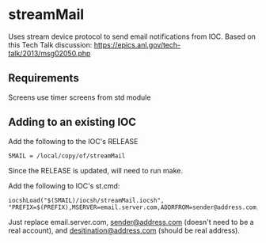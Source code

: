 # streamMail

Uses stream device protocol to send email notifications from IOC. Based on this Tech Talk discussion: https://epics.anl.gov/tech-talk/2013/msg02050.php

## Requirements

Screens use timer screens from std module

## Adding to an existing IOC

Add the following to the IOC's RELEASE
```
SMAIL = /local/copy/of/streamMail
```
Since the RELEASE is updated, will need to run make. 

Add the following to IOC's st.cmd:
```
iocshLoad("$(SMAIL)/iocsh/streamMail.iocsh", "PREFIX=$(PREFIX),MSERVER=email.server.com,ADDRFROM=sender@address.com,ADDRTO=destination@address.com")
```

Just replace email.server.com, sender@address.com (doesn't need to be a real account), and
desitination@address.com (should be real address).


